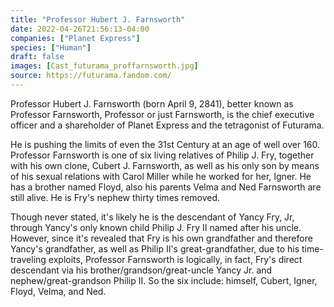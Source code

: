 ```yaml
---
title: "Professor Hubert J. Farnsworth"
date: 2022-04-26T21:56:13-04:00
companies: ["Planet Express"]
species: ["Human"]
draft: false
images: [Cast_futurama_proffarnsworth.jpg]
source: https://futurama.fandom.com/
---
```

Professor Hubert J. Farnsworth (born April 9, 2841), better known as Professor Farnsworth, Professor or just Farnsworth, is the chief executive officer and a shareholder of Planet Express and the tetragonist of Futurama.

He is pushing the limits of even the 31st Century at an agе of well over 160. Professor Farnsworth is one of six living relatives of Philip J. Fry, together with his own clone, Cubert J. Farnsworth, as well as his only son by means of his sexual relations with Carol Miller while he worked for her, Igner. He has a brother named Floyd, also his parents Velma and Ned Farnsworth are still alive. He is Fry's nephew thirty times removed.

Though never stated, it's likely he is the descendant of Yancy Fry, Jr, through Yancy's only known child Philip J. Fry II named after his uncle. However, since it's revealed that Fry is his own grandfather and therefore Yancy's grandfather, as well as Philip II's great-grandfather, due to his time-traveling exploits, Professor Farnsworth is logically, in fact, Fry's direct descendant via his brother/grandson/great-uncle Yancy Jr. and nephew/great-grandson Philip II. So the six include: himself, Cubert, Igner, Floyd, Velma, and Ned.
